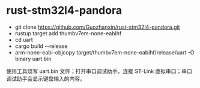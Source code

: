 # rust-stm32l4-pandora

- git clone https://github.com/Guozhanxin/rust-stm32l4-pandora.git
- rustup target add thumbv7em-none-eabihf
- cd uart
- cargo build --release
- arm-none-eabi-objcopy target/thumbv7em-none-eabihf/release/uart -O binary uart.bin

使用工具烧写 uart.bin 文件；打开串口调试助手，连接 ST-Link 虚拟串口；串口调试助手会显示键盘输入的内容。
